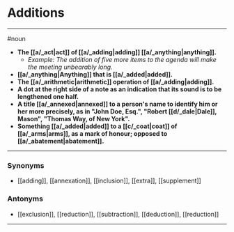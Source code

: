 # Additions
---
#noun
- **The [[a/_act|act]] of [[a/_adding|adding]] [[a/_anything|anything]].**
	- _Example: The addition of five more items to the agenda will make the meeting unbearably long._
- **[[a/_anything|Anything]] that is [[a/_added|added]].**
- **The [[a/_arithmetic|arithmetic]] operation of [[a/_adding|adding]].**
- **A dot at the right side of a note as an indication that its sound is to be lengthened one half.**
- **A title [[a/_annexed|annexed]] to a person's name to identify him or her more precisely, as in "John Doe, Esq.", "Robert [[d/_dale|Dale]], Mason", "Thomas Way, of New York".**
- **Something [[a/_added|added]] to a [[c/_coat|coat]] of [[a/_arms|arms]], as a mark of honour; opposed to [[a/_abatement|abatement]].**
---
### Synonyms
- [[adding]], [[annexation]], [[inclusion]], [[extra]], [[supplement]]
### Antonyms
- [[exclusion]], [[reduction]], [[subtraction]], [[deduction]], [[reduction]]
---
